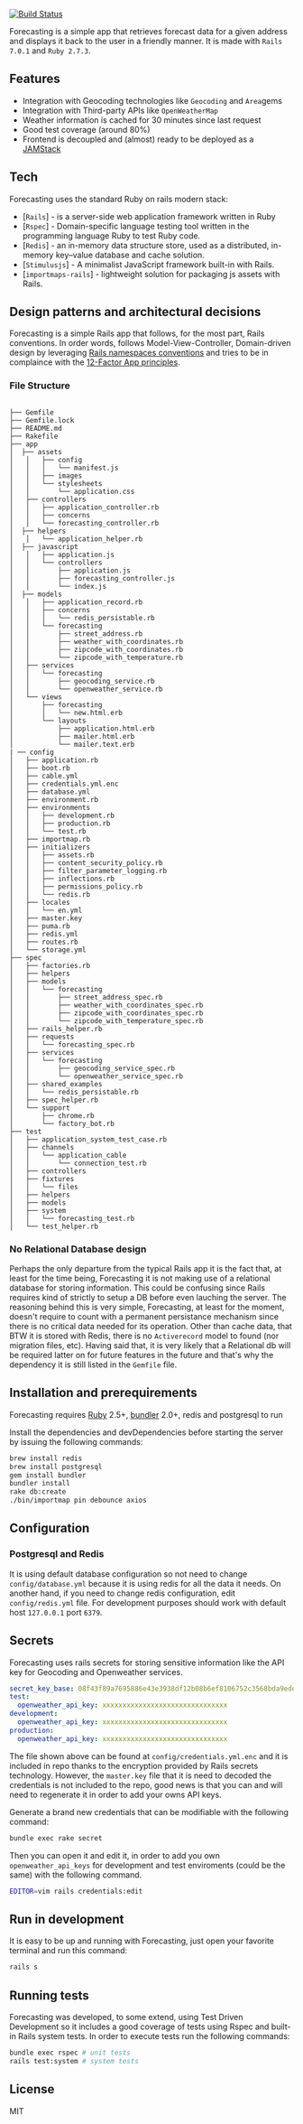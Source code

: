 [![Build Status](https://travis-ci.org/joemccann/dillinger.svg?branch=master)](https://travis-ci.org/joemccann/dillinger)

Forecasting is a simple app that retrieves forecast data for a given address and displays it back to the user in a friendly manner. It is made with `Rails 7.0.1` and `Ruby 2.7.3`.

## Features

- Integration with Geocoding technologies like `Geocoding` and `Area`gems
- Integration with Third-party APIs like `OpenWeatherMap`
- Weather information is cached for 30 minutes since last request
- Good test coverage (around 80%)
- Frontend is decoupled and (almost) ready to be deployed as a [JAMStack](https://jamstack.org/)

## Tech

Forecasting uses the standard Ruby on rails modern stack:

- [`Rails`] - is a server-side web application framework written in Ruby
- [`Rspec`] - Domain-specific language testing tool written in the programming language Ruby to test Ruby code.
- [`Redis`] - an in-memory data structure store, used as a distributed, in-memory key–value database and cache solution.
- [`Stimulusjs`] - A minimalist JavaScript framework built-in with Rails.
- [`importmaps-rails`] - lightweight solution for packaging js assets with Rails.


## Design patterns and architectural decisions

Forecasting is a simple Rails app that follows, for the most part, Rails conventions. In order words, follows Model-View-Controller, Domain-driven design by leveraging [Rails namespaces conventions](https://blog.makandra.com/2014/12/organizing-large-rails-projects-with-namespaces/) and tries to be in complaince with the [12-Factor App principles](https://12factor.net/).

### File Structure

```

├── Gemfile
├── Gemfile.lock
├── README.md
├── Rakefile
├── app
│  ├── assets
│   │   ├── config
│   │   │   └── manifest.js
│   │   ├── images
│   │   └── stylesheets
│   │       └── application.css
│   ├── controllers
│   │   ├── application_controller.rb
│   │   ├── concerns
│   │   └── forecasting_controller.rb
│  ├── helpers
│   │   └── application_helper.rb
│  ├── javascript
│   │   ├── application.js
│   │   └── controllers
│   │       ├── application.js
│   │       ├── forecasting_controller.js
│   │       └── index.js
│  ├── models
│   │   ├── application_record.rb
│   │   ├── concerns
│   │   │   └── redis_persistable.rb
│   │   └── forecasting
│   │       ├── street_address.rb
│   │       ├── weather_with_coordinates.rb
│   │       ├── zipcode_with_coordinates.rb
│   │       └── zipcode_with_temperature.rb
│   ├── services
│   │   └── forecasting
│   │       ├── geocoding_service.rb
│   │       └── openweather_service.rb
│   └── views
│       ├── forecasting
│       │   └── new.html.erb
│       └── layouts
│           ├── application.html.erb
│           ├── mailer.html.erb
│           └── mailer.text.erb
| ── config
│   ├── application.rb
│   ├── boot.rb
│   ├── cable.yml
│   ├── credentials.yml.enc
│   ├── database.yml
│   ├── environment.rb
│   ├── environments
│   │   ├── development.rb
│   │   ├── production.rb
│   │   └── test.rb
│   ├── importmap.rb
│   ├── initializers
│   │   ├── assets.rb
│   │   ├── content_security_policy.rb
│   │   ├── filter_parameter_logging.rb
│   │   ├── inflections.rb
│   │   ├── permissions_policy.rb
│   │   └── redis.rb
│   ├── locales
│   │   └── en.yml
│   ├── master.key
│   ├── puma.rb
│   ├── redis.yml
│   ├── routes.rb
│   └── storage.yml
├── spec
│   ├── factories.rb
│   ├── helpers
│   ├── models
│   │   └── forecasting
│   │       ├── street_address_spec.rb
│   │       ├── weather_with_coordinates_spec.rb
│   │       ├── zipcode_with_coordinates_spec.rb
│   │       └── zipcode_with_temperature_spec.rb
│   ├── rails_helper.rb
│   ├── requests
│   │   └── forecasting_spec.rb
│   ├── services
│   │   └── forecasting
│   │       ├── geocoding_service_spec.rb
│   │       └── openweather_service_spec.rb
│   ├── shared_examples
│   │   └── redis_persistable.rb
│   ├── spec_helper.rb
│   └── support
│       ├── chrome.rb
│       └── factory_bot.rb
├── test
│   ├── application_system_test_case.rb
│   ├── channels
│   │   └── application_cable
│   │       └── connection_test.rb
│   ├── controllers
│   ├── fixtures
│   │   └── files
│   ├── helpers
│   ├── models
│   ├── system
│   │   └── forecasting_test.rb
│   └── test_helper.rb
```


### No Relational Database design

Perhaps the only departure from the typical Rails app it is the fact that, at least for the time being, Forecasting it is not making use of a relational database for storing information. This could be confusing since Rails requires kind of strictly to setup a DB before even lauching the server. The reasoning behind this is very simple, Forecasting, at least for the moment, doesn't require to count with a permanent persistance mechanism since there is no critical data needed for its operation. Other than cache data, that BTW it is stored with Redis, there is no `Activerecord` model to found (nor migration files, etc). Having said that, it is very likely that a Relational db will be required latter on for future features in the future and that's why the dependency it is still listed in the `Gemfile` file.

## Installation and prerequirements

Forecasting requires [Ruby](https://www.ruby-lang.org/en/) 2.5+, [bundler](https://bundler.io/) 2.0+, redis and postgresql to run

Install the dependencies and devDependencies before starting the server by issuing the following commands:

```sh
brew install redis
brew install postgresql
gem install bundler
bundler install
rake db:create
./bin/importmap pin debounce axios
```

## Configuration

### Postgresql and Redis
It is using default database configuration so not need to change `config/database.yml` because it is using redis for all the data it needs. On another hand, if you need to change redis configuration, edit `config/redis.yml` file. For development purposes should work with default host `127.0.0.1` port `6379`. 

## Secrets
Forecasting uses rails secrets for storing sensitive information like the API key for Geocoding and Openweather services.
```.yml
secret_key_base: 08f43f89a7695886e43e3938df12b08b6ef8106752c3568bda9edefa4ef2991a968da0e40dbcfc149e9f0283f4f414dfaf4b96736a4857351eabf3b3a17a74da
test:
  openweather_api_key: xxxxxxxxxxxxxxxxxxxxxxxxxxxxxxx
development:
  openweather_api_key: xxxxxxxxxxxxxxxxxxxxxxxxxxxxxxx
production:
  openweather_api_key: xxxxxxxxxxxxxxxxxxxxxxxxxxxxxxx
```

The file shown above can be found at `config/credentials.yml.enc` and it is included in repo thanks to the encryption provided by Rails secrets technology. However, the `master.key` file that it is need to decoded the credentials is not included to the repo, good news is that you can and will need to regenerate it in order to add your owns API keys. 

Generate a brand new credentials that can be modifiable with the following command:

```sh
bundle exec rake secret
```

Then you can open it and edit it, in order to add you own `openweather_api_keys` for development and test enviroments (could be the same) with the following command.

```sh
EDITOR=vim rails credentials:edit
```

## Run in development

It is easy to be up and running with Forecasting, just open your favorite terminal and run this command:

```sh
rails s
```

## Running tests

Forecasting was developed, to some extend,  using Test Driven Development so it includes a good coverage of tests using Rspec and built-in Rails system tests. In order to execute tests run the following commands:

```sh
bundle exec rspec # unit tests
rails test:system # system tests
```

## License

MIT

